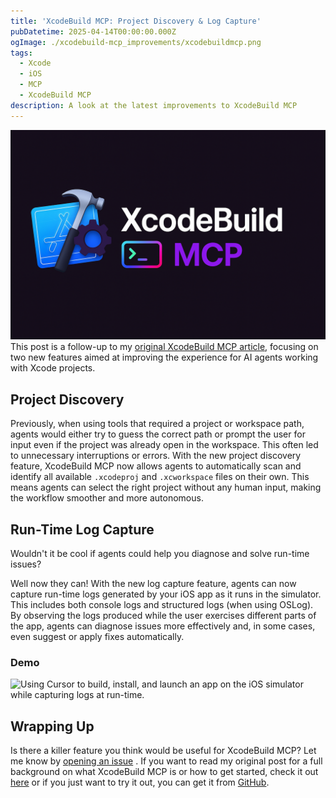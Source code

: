 ```yaml
---
title: 'XcodeBuild MCP: Project Discovery & Log Capture'
pubDatetime: 2025-04-14T00:00:00.000Z
ogImage: ./xcodebuild-mcp_improvements/xcodebuildmcp.png
tags:
  - Xcode
  - iOS
  - MCP
  - XcodeBuild MCP
description: A look at the latest improvements to XcodeBuild MCP
---
```

![XcodeBuild MCP: Project Discovery & Log Capture](./xcodebuild-mcp_improvements/xcodebuildmcp.png)
This post is a follow-up to my [original XcodeBuild MCP article](/posts/xcodebuild-mcp/), focusing on two new features aimed at improving the experience for AI agents working with Xcode projects.

## Project Discovery

Previously, when using tools that required a project or workspace path, agents would either try to guess the correct path or prompt the user for input even if the project was already open in the workspace. This often led to unnecessary interruptions or errors. With the new project discovery feature, XcodeBuild MCP now allows agents to automatically scan and identify all available `.xcodeproj` and `.xcworkspace` files on their own. This means agents can select the right project without any human input, making the workflow smoother and more autonomous.

## Run-Time Log Capture

Wouldn't it be cool if agents could help you diagnose and solve run-time issues?

Well now they can! With the new log capture feature, agents can now capture run-time logs generated by your iOS app as it runs in the simulator. This includes both console logs and structured logs (when using OSLog). By observing the logs produced while the user exercises different parts of the app, agents can diagnose issues more effectively and, in some cases, even suggest or apply fixes automatically.

### Demo

![Using Cursor to build, install, and launch an app on the iOS simulator while capturing logs at run-time.](https://github.com/user-attachments/assets/8961d5db-f7ed-4e60-bbb8-48bfd0bc1353)

## Wrapping Up

Is there a killer feature you think would be useful for XcodeBuild MCP? Let me know by [opening an issue](https://github.com/cameroncooke/XcodeBuildMCP/issues/new) . If you want to read my original post for a full background on what XcodeBuild MCP is or how to get started, check it out [here](/posts/xcodebuild-mcp/) or if you just want to try it out, you can get it from [GitHub](https://github.com/cameroncooke/XcodeBuildMCP).
